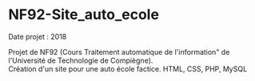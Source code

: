 # NF92-Site_auto_ecole
Date projet : 2018

Projet de NF92 (Cours Traitement automatique de l'information" de l'Université de Technologie de Compiègne).  
Création d'un site pour une auto école factice. HTML, CSS, PHP, MySQL
